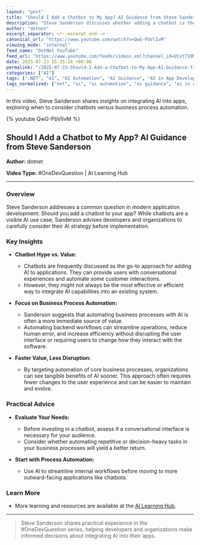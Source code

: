 ```yaml
---
layout: "post"
title: "Should I Add a Chatbot to My App? AI Guidance from Steve Sanderson"
description: "Steve Sanderson discusses whether adding a chatbot is the best way to leverage AI in your app, explaining why focusing on automating business processes often delivers greater value and less disruption. He offers practical advice in this #OneDevQuestion video."
author: "dotnet"
excerpt_separator: <!--excerpt_end-->
canonical_url: "https://www.youtube.com/watch?v=QwG-PbVlIvM"
viewing_mode: "internal"
feed_name: "DotNet YouTube"
feed_url: "https://www.youtube.com/feeds/videos.xml?channel_id=UCvtT19MZW8dq5Wwfu6B0oxw"
date: 2025-07-23 15:35:24 +00:00
permalink: "/2025-07-23-Should-I-Add-a-Chatbot-to-My-App-AI-Guidance-from-Steve-Sanderson.html"
categories: ["AI"]
tags: [".NET", "AI", "AI Automation", "AI Guidance", "AI in App Development", "Business Process Automation", "Chatbots", "Digital Transformation", "Microsoft AI", "OneDevQuestion", "Steve Sanderson", "Videos"]
tags_normalized: ["net", "ai", "ai automation", "ai guidance", "ai in app development", "business process automation", "chatbots", "digital transformation", "microsoft ai", "onedevquestion", "steve sanderson", "videos"]
---
```


In this video, Steve Sanderson shares insights on integrating AI into apps, exploring when to consider chatbots versus business process automation.<!--excerpt_end-->

{% youtube QwG-PbVlIvM %}

## Should I Add a Chatbot to My App? AI Guidance from Steve Sanderson

**Author:** dotnet

**Video Type:** #OneDevQuestion | AI Learning Hub

---

### Overview

Steve Sanderson addresses a common question in modern application development: Should you add a chatbot to your app? While chatbots are a visible AI use case, Sanderson advises developers and organizations to carefully consider their AI strategy before implementation.

### Key Insights

- **Chatbot Hype vs. Value:**
  - Chatbots are frequently discussed as the go-to approach for adding AI to applications. They can provide users with conversational experiences and automate some customer interactions.
  - However, they might not always be the most effective or efficient way to integrate AI capabilities into an existing system.

- **Focus on Business Process Automation:**
  - Sanderson suggests that automating business processes with AI is often a more immediate source of value.
  - Automating backend workflows can streamline operations, reduce human error, and increase efficiency without disrupting the user interface or requiring users to change how they interact with the software.

- **Faster Value, Less Disruption:**
  - By targeting automation of core business processes, organizations can see tangible benefits of AI sooner. This approach often requires fewer changes to the user experience and can be easier to maintain and evolve.

### Practical Advice

- **Evaluate Your Needs:**
  - Before investing in a chatbot, assess if a conversational interface is necessary for your audience.
  - Consider whether automating repetitive or decision-heavy tasks in your business processes will yield a better return.

- **Start with Process Automation:**
  - Use AI to streamline internal workflows before moving to more outward-facing applications like chatbots.

### Learn More

- More learning and resources are available at the [AI Learning Hub](https://msft.it/6053sEkSR).

---

> Steve Sanderson shares practical experience in the #OneDevQuestion series, helping developers and organizations make informed decisions about integrating AI into their apps.
